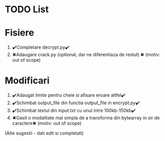 # TODO List

# Fisiere
1. ✔️Completare decrypt.py✔️
2. ✖Adaugare crack.py (optional, dar ne diferentiaza de restul) ✖ (motiv: out of scope)

# Modificari
1. ✔️Adaugat limite pentru cheie si afisare eroare altfel✔️
2. ✔️Schimbat output_file din functia output_file in encrypt.py✔️
3. ✔️Schimbat textul din input.txt cu unul intre 100kb-150kb✔️
4. ✖Gasit o modalitate mai simpla de a transforma din bytearray in sir de caractere✖ (motiv: out of scope)

(Alte sugestii - dati edit si completati)
